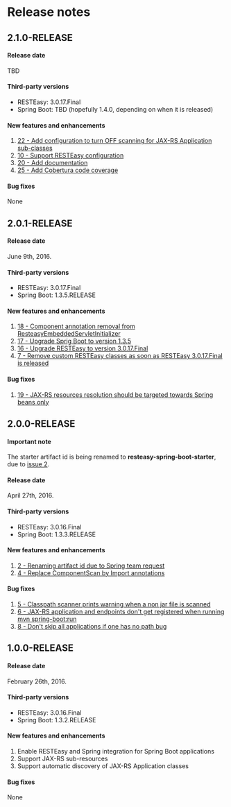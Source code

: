 # Release notes

## 2.1.0-RELEASE

#### Release date
TBD

#### Third-party versions
- RESTEasy: 3.0.17.Final
- Spring Boot: TBD (hopefully 1.4.0, depending on when it is released)

#### New features and enhancements

1. [22 -  Add configuration to turn OFF scanning for JAX-RS Application sub-classes](https://github.com/paypal/resteasy-spring-boot/issues/22)
1. [10 -  Support RESTEasy configuration](https://github.com/paypal/resteasy-spring-boot/issues/10)
1. [20 -  Add documentation](https://github.com/paypal/resteasy-spring-boot/issues/20)
1. [25 -  Add Cobertura code coverage](https://github.com/paypal/resteasy-spring-boot/issues/25)

#### Bug fixes

None

## 2.0.1-RELEASE

#### Release date
June 9th, 2016.

#### Third-party versions
- RESTEasy: 3.0.17.Final
- Spring Boot: 1.3.5.RELEASE

#### New features and enhancements

1. [18 - Component annotation removal from ResteasyEmbeddedServletInitializer](https://github.com/paypal/resteasy-spring-boot/issues/18)
1. [17 - Upgrade Sprig Boot to version 1.3.5](https://github.com/paypal/resteasy-spring-boot/issues/17)
1. [16 - Upgrade RESTEasy to version 3.0.17.Final](https://github.com/paypal/resteasy-spring-boot/issues/16)
1. [7 - Remove custom RESTEasy classes as soon as RESTEasy 3.0.17.Final is released](https://github.com/paypal/resteasy-spring-boot/issues/7)

#### Bug fixes

1. [19 - JAX-RS resources resolution should be targeted towards Spring beans only](https://github.com/paypal/resteasy-spring-boot/issues/19)

## 2.0.0-RELEASE

#### Important note
The starter artifact id is being renamed to **resteasy-spring-boot-starter**, due to [issue 2](https://github.com/paypal/resteasy-spring-boot/issues/2).

#### Release date
April 27th, 2016.

#### Third-party versions
- RESTEasy: 3.0.16.Final
- Spring Boot: 1.3.3.RELEASE

#### New features and enhancements

1. [2 - Renaming artifact id due to Spring team request](https://github.com/paypal/resteasy-spring-boot/issues/2)
1. [4 - Replace ComponentScan by Import annotations](https://github.com/paypal/resteasy-spring-boot/issues/4) 

#### Bug fixes

1. [5 - Classpath scanner prints warning when a non jar file is scanned](https://github.com/paypal/resteasy-spring-boot/issues/5)
1. [6 - JAX-RS application and endpoints don't get registered when running mvn spring-boot:run](https://github.com/paypal/resteasy-spring-boot/issues/6)
1. [8 - Don't skip all applications if one has no path bug ](https://github.com/paypal/resteasy-spring-boot/issues/8)

## 1.0.0-RELEASE

#### Release date
February 26th, 2016.

#### Third-party versions
- RESTEasy: 3.0.16.Final
- Spring Boot: 1.3.2.RELEASE

#### New features and enhancements

1. Enable RESTEasy and Spring integration for Spring Boot applications
1. Support JAX-RS sub-resources
1. Support automatic discovery of JAX-RS Application classes

#### Bug fixes
None